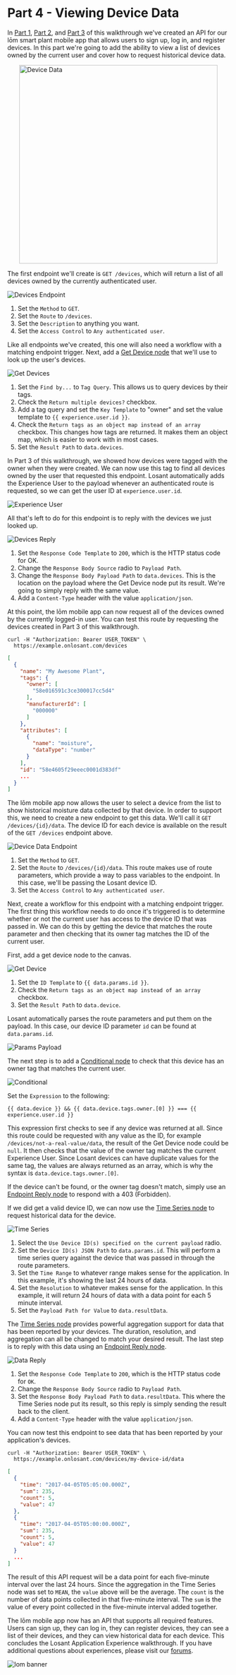 # Part 4 - Viewing Device Data

In [Part 1](/experiences/walkthrough/part1/), [Part 2](/experiences/walkthrough/part2/), and [Part 3](/experiences/walkthrough/part3/) of this walkthrough we've created an API for our lōm smart plant mobile app that allows users to sign up, log in, and register devices. In this part we're going to add the ability to view a list of devices owned by the current user and cover how to request historical device data.

<img style="width: 450px; margin: 0 auto; display: block;" src="/images/experiences/walkthrough/part-4/device-data.png" alt="Device Data" />

The first endpoint we'll create is `GET /devices`, which will return a list of all devices owned by the currently authenticated user.

![Devices Endpoint](/images/experiences/walkthrough/part-4/devices-endpoint.png "Devices Endpoint")

1. Set the `Method` to `GET`.
1. Set the `Route` to `/devices`.
1. Set the `Description` to anything you want.
1. Set the `Access Control` to `Any authenticated user`.

Like all endpoints we've created, this one will also need a workflow with a matching endpoint trigger. Next, add a [Get Device node](/workflows/data/get-device/) that we'll use to look up the user's devices.

![Get Devices](/images/experiences/walkthrough/part-4/get-devices.png "Get Devices")

1. Set the `Find by...` to `Tag Query`. This allows us to query devices by their tags.
1. Check the `Return multiple devices?` checkbox.
1. Add a tag query and set the `Key Template` to "owner" and set the value template to `{{ experience.user.id }}`.
1. Check the `Return tags as an object map instead of an array` checkbox. This changes how tags are returned. It makes them an object map, which is easier to work with in most cases.
1. Set the `Result Path` to `data.devices`.

In Part 3 of this walkthrough, we showed how devices were tagged with the owner when they were created. We can now use this tag to find all devices owned by the user that requested this endpoint. Losant automatically adds the Experience User to the payload whenever an authenticated route is requested, so we can get the user ID at `experience.user.id`.

![Experience User](/images/experiences/walkthrough/part-4/experience-user.png "Experience User")

All that's left to do for this endpoint is to reply with the devices we just looked up.

![Devices Reply](/images/experiences/walkthrough/part-4/devices-reply.png "Devices Reply")

1. Set the `Response Code Template` to `200`, which is the HTTP status code for OK.
1. Change the `Response Body Source` radio to `Payload Path`.
1. Change the `Response Body Payload Path` to `data.devices`. This is the location on the payload where the Get Device node put its result. We're going to simply reply with the same value.
1. Add a `Content-Type` header with the value `application/json`.

At this point, the lōm mobile app can now request all of the devices owned by the currently logged-in user. You can test this route by requesting the devices created in Part 3 of this walkthrough.

```text
curl -H "Authorization: Bearer USER_TOKEN" \
  https://example.onlosant.com/devices
```

```json
[
  {
    "name": "My Awesome Plant",
    "tags": {
      "owner": [
        "58e016591c3ce300017cc5d4"
      ],
      "manufacturerId": [
        "000000"
      ]
    },
    "attributes": [
      {
        "name": "moisture",
        "dataType": "number"
      }
    ],
    "id": "58e4605f29eeec0001d383df"
    ...
  }
]
```

The lōm mobile app now allows the user to select a device from the list to show historical moisture data collected by that device. In order to support this, we need to create a new endpoint to get this data. We'll call it `GET /devices/{id}/data`. The device ID for each device is available on the result of the `GET /devices` endpoint above.

![Device Data Endpoint](/images/experiences/walkthrough/part-4/device-data-endpoint.png "Device Data Endpoint")

1. Set the `Method` to `GET`.
1. Set the `Route` to `/devices/{id}/data`. This route makes use of route parameters, which provide a way to pass variables to the endpoint. In this case, we'll be passing the Losant device ID.
1. Set the `Access Control` to `Any authenticated user`.

Next, create a workflow for this endpoint with a matching endpoint trigger. The first thing this workflow needs to do once it's triggered is to determine whether or not the current user has access to the device ID that was passed in. We can do this by getting the device that matches the route parameter and then checking that its owner tag matches the ID of the current user.

First, add a get device node to the canvas.

![Get Device](/images/experiences/walkthrough/part-4/get-device.png "Get Device")

1. Set the `ID Template` to `{{ data.params.id }}`.
1. Check the `Return tags as an object map instead of an array` checkbox.
1. Set the `Result Path` to `data.device`.

Losant automatically parses the route parameters and put them on the payload. In this case, our device ID parameter `id` can be found at `data.params.id`.

![Params Payload](/images/experiences/walkthrough/part-4/params-payload.png "Params Payload")

The next step is to add a [Conditional node](/workflows/logic/conditional/) to check that this device has an owner tag that matches the current user.

![Conditional](/images/experiences/walkthrough/part-4/conditional.png "Conditional")

Set the `Expression` to the following:

```text
{{ data.device }} && {{ data.device.tags.owner.[0] }} === {{ experience.user.id }}
```

This expression first checks to see if any device was returned at all. Since this route could be requested with any value as the ID, for example `/devices/not-a-real-value/data`, the result of the Get Device node could be `null`. It then checks that the value of the owner tag matches the current Experience User. Since Losant devices can have duplicate values for the same tag, the values are always returned as an array, which is why the syntax is `data.device.tags.owner.[0]`.

If the device can't be found, or the owner tag doesn't match, simply use an [Endpoint Reply node](/workflows/outputs/endpoint-reply/) to respond with a 403 (Forbidden).

If we did get a valid device ID, we can now use the [Time Series node](/workflows/data/time-series/) to request historical data for the device.

![Time Series](/images/experiences/walkthrough/part-4/time-series.png "Time Series")

1. Select the `Use Device ID(s) specified on the current payload` radio.
1. Set the `Device ID(s) JSON Path` to `data.params.id`. This will perform a time series query against the device that was passed in through the route parameters.
1. Set the `Time Range` to whatever range makes sense for the application. In this example, it's showing the last 24 hours of data.
1. Set the `Resolution` to whatever makes sense for the application. In this example, it will return 24 hours of data with a data point for each 5 minute interval.
1. Set the `Payload Path for Value` to `data.resultData`.

The [Time Series node](/workflows/data/time-series/) provides powerful aggregation support for data that has been reported by your devices. The duration, resolution, and aggregation can all be changed to match your desired result. The last step is to reply with this data using an [Endpoint Reply node](/workflows/outputs/endpoint-reply/).

![Data Reply](/images/experiences/walkthrough/part-4/data-reply.png "Data Reply")

1. Set the `Response Code Template` to `200`, which is the HTTP status code for `OK`.
1. Change the `Response Body Source` radio to `Payload Path`.
1. Set the `Response Body Payload Path` to `data.resultData`. This where the Time Series node put its result, so this reply is simply sending the result back to the client.
1. Add a `Content-Type` header with the value `application/json`.

You can now test this endpoint to see data that has been reported by your application's devices.

```text
curl -H "Authorization: Bearer USER_TOKEN" \
  https://example.onlosant.com/devices/my-device-id/data
```

```json
[
  {
    "time": "2017-04-05T05:05:00.000Z",
    "sum": 235,
    "count": 5,
    "value": 47
  },
  {
    "time": "2017-04-05T05:00:00.000Z",
    "sum": 235,
    "count": 5,
    "value": 47
  }
  ...
]
```

The result of this API request will be a data point for each five-minute interval over the last 24 hours. Since the aggregation in the Time Series node was set to `MEAN`, the `value` above will be the average. The `count` is the number of data points collected in that five-minute interval. The `sum` is the value of every point collected in the five-minute interval added together.

The lōm mobile app now has an API that supports all required features. Users can sign up, they can log in, they can register devices, they can see a list of their devices, and they can view historical data for each device. This concludes the Losant Application Experience walkthrough. If you have additional questions about experiences, please visit our [forums](https://forums.losant.com).

![lom banner](/images/experiences/walkthrough/lom-banner.jpg "lom banner")
